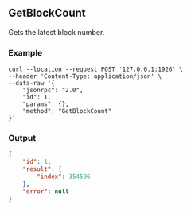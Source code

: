 ## GetBlockCount

Gets the latest block number.

### Example
```shell
curl --location --request POST '127.0.0.1:1926' \
--header 'Content-Type: application/json' \
--data-raw '{
    "jsonrpc": "2.0",
    "id": 1,
    "params": {},
    "method": "GetBlockCount"
}'
```

### Output

```json
{
    "id": 1,
    "result": {
        "index": 354596
    },
    "error": null
}
```



